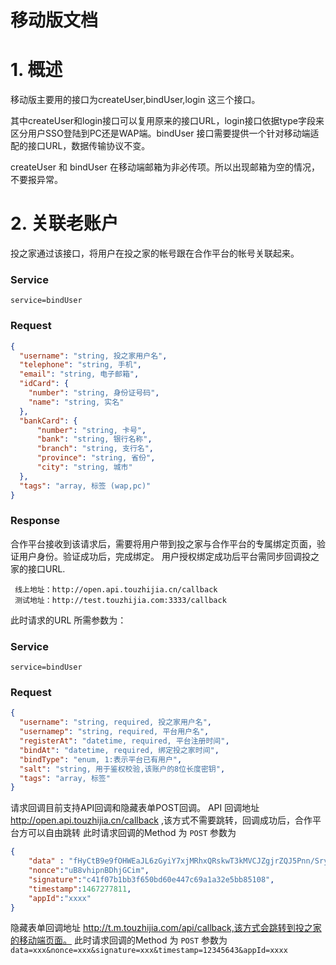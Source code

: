 # 移动版文档

# 1. 概述

移动版主要用的接口为createUser,bindUser,login 这三个接口。

其中createUser和login接口可以复用原来的接口URL，login接口依据type字段来区分用户SSO登陆到PC还是WAP端。bindUser 接口需要提供一个针对移动端适配的接口URL，数据传输协议不变。

createUser 和 bindUser 在移动端邮箱为非必传项。所以出现邮箱为空的情况，不要报异常。


# 2. 关联老账户

投之家通过该接口，将用户在投之家的帐号跟在合作平台的帐号关联起来。

### Service

`service=bindUser`

### Request

```json
{
  "username": "string, 投之家用户名",
  "telephone": "string, 手机",
  "email": "string, 电子邮箱",
  "idCard": {
    "number": "string, 身份证号码",
    "name": "string, 实名"
  },
  "bankCard": {
	  "number": "string, 卡号",
	  "bank": "string, 银行名称",
	  "branch": "string, 支行名",
	  "province": "string, 省份",
	  "city": "string, 城市"
  },
  "tags": "array, 标签 (wap,pc)"
}
```

### Response

合作平台接收到该请求后，需要将用户带到投之家与合作平台的专属绑定页面，验证用户身份。验证成功后，完成绑定。
用户授权绑定成功后平台需同步回调投之家的接口URL.

	 线上地址：http://open.api.touzhijia.cn/callback
	 测试地址：http://test.touzhijia.com:3333/callback

此时请求的URL 所需参数为：
### Service
`service=bindUser`
### Request
```json
{
  "username": "string, required, 投之家用户名",
  "usernamep": "string, required, 平台用户名",
  "registerAt": "datetime, required, 平台注册时间",
  "bindAt": "datetime, required, 绑定投之家时间",
  "bindType": "enum, 1:表示平台已有用户",
  "salt": "string, 用于鉴权校验,该账户的8位长度密钥",
  "tags": "array, 标签"
}
```


请求回调目前支持API回调和隐藏表单POST回调。
API 回调地址 http://open.api.touzhijia.cn/callback ,该方式不需要跳转，回调成功后，合作平台方可以自由跳转
此时请求回调的Method 为 `POST` 参数为
```json
{
	"data" : "fHyCtB9e9fOHWEaJL6zGyiY7xjMRhxQRskwT3kMVCJZgjrZQJ5Pnn/Sryw2+TT/rCDzt6R9b1w9Z1n6u3lpJ/g==",
	"nonce":"uB8vhipnBDhjGCim",
	"signature":"c41f07b1bb3f650bd60e447c69a1a32e5bb85108",
	"timestamp":1467277811,
	"appId":"xxxx"
}
```

隐藏表单回调地址 http://t.m.touzhijia.com/api/callback,该方式会跳转到投之家的移动端页面。
此时请求回调的Method 为 `POST` 参数为
`data=xxx&nonce=xxx&signature=xxx&timestamp=12345643&appId=xxxx`

